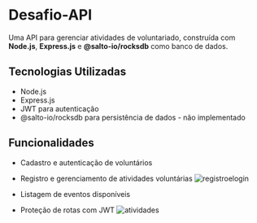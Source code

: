 # Desafio-API

Uma API para gerenciar atividades de voluntariado, construída com **Node.js**, **Express.js** e **@salto-io/rocksdb** como banco de dados.

## Tecnologias Utilizadas

- Node.js
- Express.js
- JWT para autenticação
- @salto-io/rocksdb para persistência de dados - não implementado

## Funcionalidades

- Cadastro e autenticação de voluntários
- Registro e gerenciamento de atividades voluntárias
  ![registroelogin](https://github.com/user-attachments/assets/8eea4214-4a93-4591-bd29-b75ff143c810)

- Listagem de eventos disponíveis
- Proteção de rotas com JWT
  ![atividades](https://github.com/user-attachments/assets/59810aa0-02b4-4f1a-9065-6eef838f1b4b)
